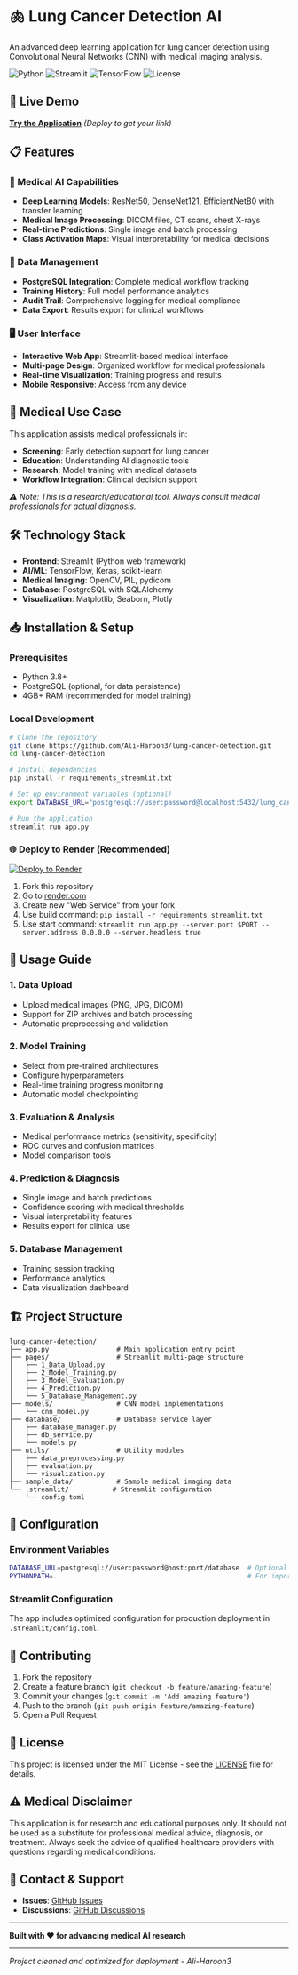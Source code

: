 # 🫁 Lung Cancer Detection AI

An advanced deep learning application for lung cancer detection using Convolutional Neural Networks (CNN) with medical imaging analysis.

![Python](https://img.shields.io/badge/python-v3.8+-blue.svg)
![Streamlit](https://img.shields.io/badge/streamlit-v1.46+-red.svg)
![TensorFlow](https://img.shields.io/badge/tensorflow-v2.17+-orange.svg)
![License](https://img.shields.io/badge/license-MIT-green.svg)

## 🚀 Live Demo

**[Try the Application](https://your-app-name.onrender.com)** *(Deploy to get your link)*

## 📋 Features

### 🔬 Medical AI Capabilities
- **Deep Learning Models**: ResNet50, DenseNet121, EfficientNetB0 with transfer learning
- **Medical Image Processing**: DICOM files, CT scans, chest X-rays
- **Real-time Predictions**: Single image and batch processing
- **Class Activation Maps**: Visual interpretability for medical decisions

### 💾 Data Management
- **PostgreSQL Integration**: Complete medical workflow tracking
- **Training History**: Full model performance analytics
- **Audit Trail**: Comprehensive logging for medical compliance
- **Data Export**: Results export for clinical workflows

### 🖥️ User Interface
- **Interactive Web App**: Streamlit-based medical interface
- **Multi-page Design**: Organized workflow for medical professionals
- **Real-time Visualization**: Training progress and results
- **Mobile Responsive**: Access from any device

## 🏥 Medical Use Case

This application assists medical professionals in:
- **Screening**: Early detection support for lung cancer
- **Education**: Understanding AI diagnostic tools
- **Research**: Model training with medical datasets
- **Workflow Integration**: Clinical decision support

*⚠️ Note: This is a research/educational tool. Always consult medical professionals for actual diagnosis.*

## 🛠️ Technology Stack

- **Frontend**: Streamlit (Python web framework)
- **AI/ML**: TensorFlow, Keras, scikit-learn
- **Medical Imaging**: OpenCV, PIL, pydicom
- **Database**: PostgreSQL with SQLAlchemy
- **Visualization**: Matplotlib, Seaborn, Plotly

## 📥 Installation & Setup

### Prerequisites
- Python 3.8+
- PostgreSQL (optional, for data persistence)
- 4GB+ RAM (recommended for model training)

### Local Development
```bash
# Clone the repository
git clone https://github.com/Ali-Haroon3/lung-cancer-detection.git
cd lung-cancer-detection

# Install dependencies
pip install -r requirements_streamlit.txt

# Set up environment variables (optional)
export DATABASE_URL="postgresql://user:password@localhost:5432/lung_cancer_db"

# Run the application
streamlit run app.py
```

### 🌐 Deploy to Render (Recommended)

[![Deploy to Render](https://render.com/images/deploy-to-render-button.svg)](https://render.com/deploy)

1. Fork this repository
2. Go to [render.com](https://render.com)
3. Create new "Web Service" from your fork
4. Use build command: `pip install -r requirements_streamlit.txt`
5. Use start command: `streamlit run app.py --server.port $PORT --server.address 0.0.0.0 --server.headless true`

## 📖 Usage Guide

### 1. Data Upload
- Upload medical images (PNG, JPG, DICOM)
- Support for ZIP archives and batch processing
- Automatic preprocessing and validation

### 2. Model Training
- Select from pre-trained architectures
- Configure hyperparameters
- Real-time training progress monitoring
- Automatic model checkpointing

### 3. Evaluation & Analysis
- Medical performance metrics (sensitivity, specificity)
- ROC curves and confusion matrices
- Model comparison tools

### 4. Prediction & Diagnosis
- Single image and batch predictions
- Confidence scoring with medical thresholds
- Visual interpretability features
- Results export for clinical use

### 5. Database Management
- Training session tracking
- Performance analytics
- Data visualization dashboard

## 🏗️ Project Structure

```
lung-cancer-detection/
├── app.py                 # Main application entry point
├── pages/                 # Streamlit multi-page structure
│   ├── 1_Data_Upload.py
│   ├── 2_Model_Training.py
│   ├── 3_Model_Evaluation.py
│   ├── 4_Prediction.py
│   └── 5_Database_Management.py
├── models/                # CNN model implementations
│   └── cnn_model.py
├── database/              # Database service layer
│   ├── database_manager.py
│   ├── db_service.py
│   └── models.py
├── utils/                 # Utility modules
│   ├── data_preprocessing.py
│   ├── evaluation.py
│   └── visualization.py
├── sample_data/           # Sample medical imaging data
└── .streamlit/           # Streamlit configuration
    └── config.toml
```

## 🔧 Configuration

### Environment Variables
```bash
DATABASE_URL=postgresql://user:password@host:port/database  # Optional
PYTHONPATH=.                                                # For imports
```

### Streamlit Configuration
The app includes optimized configuration for production deployment in `.streamlit/config.toml`.

## 🤝 Contributing

1. Fork the repository
2. Create a feature branch (`git checkout -b feature/amazing-feature`)
3. Commit your changes (`git commit -m 'Add amazing feature'`)
4. Push to the branch (`git push origin feature/amazing-feature`)
5. Open a Pull Request

## 📄 License

This project is licensed under the MIT License - see the [LICENSE](LICENSE) file for details.

## ⚠️ Medical Disclaimer

This application is for research and educational purposes only. It should not be used as a substitute for professional medical advice, diagnosis, or treatment. Always seek the advice of qualified healthcare providers with questions regarding medical conditions.

## 📧 Contact & Support

- **Issues**: [GitHub Issues](https://github.com/Ali-Haroon3/lung-cancer-detection/issues)
- **Discussions**: [GitHub Discussions](https://github.com/Ali-Haroon3/lung-cancer-detection/discussions)

---

**Built with ❤️ for advancing medical AI research**

---
*Project cleaned and optimized for deployment - Ali-Haroon3*